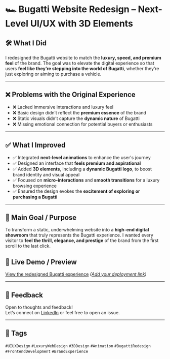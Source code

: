 # 🏎️ Bugatti Website Redesign – Next-Level UI/UX with 3D Elements

## 🛠️ What I Did
I redesigned the Bugatti website to match the **luxury, speed, and premium feel** of the brand. The goal was to elevate the digital experience so that users **feel like they’re stepping into the world of Bugatti**, whether they’re just exploring or aiming to purchase a vehicle.

---

## ❌ Problems with the Original Experience
- ❌ Lacked immersive interactions and luxury feel
- ❌ Basic design didn’t reflect the **premium essence** of the brand
- ❌ Static visuals didn’t capture the **dynamic nature** of Bugatti
- ❌ Missing emotional connection for potential buyers or enthusiasts

---

## ✅ What I Improved
- ✅ Integrated **next-level animations** to enhance the user's journey
- ✅ Designed an interface that **feels premium and aspirational**
- ✅ Added **3D elements**, including a **dynamic Bugatti logo**, to boost brand identity and visual appeal
- ✅ Focused on **micro-interactions** and **smooth transitions** for a luxury browsing experience
- ✅ Ensured the design evokes the **excitement of exploring or purchasing a Bugatti**

---

## 🎯 Main Goal / Purpose
To transform a static, underwhelming website into a **high-end digital showroom** that truly represents the Bugatti experience. I wanted every visitor to **feel the thrill, elegance, and prestige** of the brand from the first scroll to the last click.



## 🔗 Live Demo / Preview
[View the redesigned Bugatti experience](#) *([Add your deployment link](https://preeminent-puppy-7deb2c.netlify.app/))*

---

## 💬 Feedback
Open to thoughts and feedback!  
Let’s connect on [LinkedIn](https://linkedin.com/in/your-profile) or feel free to open an issue.

---

## 📌 Tags
`#UIUXDesign` `#LuxuryWebDesign` `#3DDesign` `#Animation` `#BugattiRedesign` `#FrontendDevelopment` `#BrandExperience`

